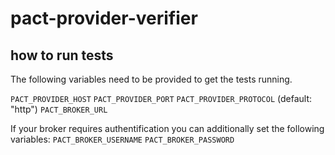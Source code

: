 # pact-provider-verifier

## how to run tests
The following variables need to be provided to get the tests running.

`PACT_PROVIDER_HOST`
`PACT_PROVIDER_PORT`
`PACT_PROVIDER_PROTOCOL` (default: "http")
`PACT_BROKER_URL`

If your broker requires authentification you can additionally set the following variables:
`PACT_BROKER_USERNAME`
`PACT_BROKER_PASSWORD`
